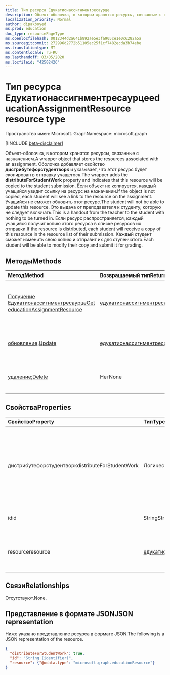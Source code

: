 ```yaml
---
title: Тип ресурса Едукатионассигнментресаурце
description: Объект-оболочка, в котором хранятся ресурсы, связанные с назначением. Упаковщик добавляет свойство **дистрибутефорстудентворк** и указывает на то, что этот ресурс
localization_priority: Normal
author: dipakboyed
ms.prod: education
doc_type: resourcePageType
ms.openlocfilehash: 0012344d2a641b892ae5e3fa905ce1e0c6282a5a
ms.sourcegitcommit: 272996d2772b51105ec25f1cf7482ecda3b74ebe
ms.translationtype: MT
ms.contentlocale: ru-RU
ms.lasthandoff: 03/05/2020
ms.locfileid: "42502426"
---
```

# <a name="educationassignmentresource-resource-type"></a><span data-ttu-id="a6231-104">Тип ресурса Едукатионассигнментресаурце</span><span class="sxs-lookup"><span data-stu-id="a6231-104">educationAssignmentResource resource type</span></span>

<span data-ttu-id="a6231-105">Пространство имен: Microsoft. Graph</span><span class="sxs-lookup"><span data-stu-id="a6231-105">Namespace: microsoft.graph</span></span>

[!INCLUDE [beta-disclaimer](../../includes/beta-disclaimer.md)]

<span data-ttu-id="a6231-106">Объект-оболочка, в котором хранятся ресурсы, связанные с назначением.</span><span class="sxs-lookup"><span data-stu-id="a6231-106">A wrapper object that stores the resources associated with an assignment.</span></span> <span data-ttu-id="a6231-107">Оболочка добавляет свойство **дистрибутефорстудентворк** и указывает, что этот ресурс будет скопирован в отправку учащегося.</span><span class="sxs-lookup"><span data-stu-id="a6231-107">The wrapper adds the **distributeForStudentWork** property and indicates that this resource will be copied to the student submission.</span></span>  <span data-ttu-id="a6231-108">Если объект не копируется, каждый учащийся увидит ссылку на ресурс на назначении.</span><span class="sxs-lookup"><span data-stu-id="a6231-108">If the object is not copied, each student will see a link to the resource on the assignment.</span></span> <span data-ttu-id="a6231-109">Учащийся не сможет обновить этот ресурс.</span><span class="sxs-lookup"><span data-stu-id="a6231-109">The student will not be able to update this resource.</span></span> <span data-ttu-id="a6231-110">Это выдача от преподавателя к студенту, которую не следует включать.</span><span class="sxs-lookup"><span data-stu-id="a6231-110">This is a handout from the teacher to the student with nothing to be turned in.</span></span> <span data-ttu-id="a6231-111">Если ресурс распространяется, каждый учащийся получит копию этого ресурса в списке ресурсов их отправки.</span><span class="sxs-lookup"><span data-stu-id="a6231-111">If the resource is distributed, each student will receive a copy of this resource in the resource list of their submission.</span></span> <span data-ttu-id="a6231-112">Каждый студент сможет изменить свою копию и отправит их для ступенчатого.</span><span class="sxs-lookup"><span data-stu-id="a6231-112">Each student will be able to modify their copy and submit it for grading.</span></span>


## <a name="methods"></a><span data-ttu-id="a6231-113">Методы</span><span class="sxs-lookup"><span data-stu-id="a6231-113">Methods</span></span>

| <span data-ttu-id="a6231-114">Метод</span><span class="sxs-lookup"><span data-stu-id="a6231-114">Method</span></span>           | <span data-ttu-id="a6231-115">Возвращаемый тип</span><span class="sxs-lookup"><span data-stu-id="a6231-115">Return Type</span></span>    |<span data-ttu-id="a6231-116">Описание</span><span class="sxs-lookup"><span data-stu-id="a6231-116">Description</span></span>|
|:---------------|:--------|:----------|
|[<span data-ttu-id="a6231-117">Получение Едукатионассигнментресаурце</span><span class="sxs-lookup"><span data-stu-id="a6231-117">Get educationAssignmentResource</span></span>](../api/educationassignmentresource-get.md) | [<span data-ttu-id="a6231-118">едукатионассигнментресаурце</span><span class="sxs-lookup"><span data-stu-id="a6231-118">educationAssignmentResource</span></span>](educationassignmentresource.md) |<span data-ttu-id="a6231-119">Чтение свойств и связей объекта **едукатионассигнментресаурце** .</span><span class="sxs-lookup"><span data-stu-id="a6231-119">Read properties and relationships of an **educationAssignmentResource** object.</span></span>|
|<span data-ttu-id="a6231-120">[обновление](../api/educationassignmentresource-update.md).</span><span class="sxs-lookup"><span data-stu-id="a6231-120">[Update](../api/educationassignmentresource-update.md)</span></span> | [<span data-ttu-id="a6231-121">едукатионассигнментресаурце</span><span class="sxs-lookup"><span data-stu-id="a6231-121">educationAssignmentResource</span></span>](educationassignmentresource.md) |<span data-ttu-id="a6231-122">Обновление объекта **едукатионассигнментресаурце** .</span><span class="sxs-lookup"><span data-stu-id="a6231-122">Update an **educationAssignmentResource** object.</span></span> |
|<span data-ttu-id="a6231-123">[удаление](../api/educationassignmentresource-delete.md);</span><span class="sxs-lookup"><span data-stu-id="a6231-123">[Delete](../api/educationassignmentresource-delete.md)</span></span> | <span data-ttu-id="a6231-124">Нет</span><span class="sxs-lookup"><span data-stu-id="a6231-124">None</span></span> |<span data-ttu-id="a6231-125">Удаление объекта **едукатионассигнментресаурце** .</span><span class="sxs-lookup"><span data-stu-id="a6231-125">Delete an **educationAssignmentResource** object.</span></span> |

## <a name="properties"></a><span data-ttu-id="a6231-126">Свойства</span><span class="sxs-lookup"><span data-stu-id="a6231-126">Properties</span></span>
| <span data-ttu-id="a6231-127">Свойство</span><span class="sxs-lookup"><span data-stu-id="a6231-127">Property</span></span>     | <span data-ttu-id="a6231-128">Тип</span><span class="sxs-lookup"><span data-stu-id="a6231-128">Type</span></span>   |<span data-ttu-id="a6231-129">Описание</span><span class="sxs-lookup"><span data-stu-id="a6231-129">Description</span></span>|
|:---------------|:--------|:----------|
|<span data-ttu-id="a6231-130">дистрибутефорстудентворк</span><span class="sxs-lookup"><span data-stu-id="a6231-130">distributeForStudentWork</span></span>|<span data-ttu-id="a6231-131">Логический</span><span class="sxs-lookup"><span data-stu-id="a6231-131">Boolean</span></span>|<span data-ttu-id="a6231-132">Указывает, следует ли копировать этот ресурс в каждую отправку учащегося для изменения и отправки.</span><span class="sxs-lookup"><span data-stu-id="a6231-132">Indicates whether this resource should be copied to each student submission for modification and submission.</span></span>|
|<span data-ttu-id="a6231-133">id</span><span class="sxs-lookup"><span data-stu-id="a6231-133">id</span></span>|<span data-ttu-id="a6231-134">String</span><span class="sxs-lookup"><span data-stu-id="a6231-134">String</span></span>| <span data-ttu-id="a6231-135">ИДЕНТИФИКАТОР этого ресурса.</span><span class="sxs-lookup"><span data-stu-id="a6231-135">ID of this resource.</span></span> <span data-ttu-id="a6231-136">Только для чтения.</span><span class="sxs-lookup"><span data-stu-id="a6231-136">Read-only.</span></span>|
|<span data-ttu-id="a6231-137">resource</span><span class="sxs-lookup"><span data-stu-id="a6231-137">resource</span></span>|[<span data-ttu-id="a6231-138">едукатионресаурце</span><span class="sxs-lookup"><span data-stu-id="a6231-138">educationResource</span></span>](educationresource.md)|<span data-ttu-id="a6231-139">Объект ресурса, связанный с этим назначением.</span><span class="sxs-lookup"><span data-stu-id="a6231-139">Resource object that has been associated with this assignment.</span></span>|

## <a name="relationships"></a><span data-ttu-id="a6231-140">Связи</span><span class="sxs-lookup"><span data-stu-id="a6231-140">Relationships</span></span>
<span data-ttu-id="a6231-141">Отсутствуют.</span><span class="sxs-lookup"><span data-stu-id="a6231-141">None.</span></span>


## <a name="json-representation"></a><span data-ttu-id="a6231-142">Представление в формате JSON</span><span class="sxs-lookup"><span data-stu-id="a6231-142">JSON representation</span></span>

<span data-ttu-id="a6231-143">Ниже указано представление ресурса в формате JSON.</span><span class="sxs-lookup"><span data-stu-id="a6231-143">The following is a JSON representation of the resource.</span></span>

<!-- {
  "blockType": "resource",
  "optionalProperties": [

  ],
  "@odata.type": "microsoft.graph.educationAssignmentResource"
}-->

```json
{
  "distributeForStudentWork": true,
  "id": "String (identifier)",
  "resource": {"@odata.type": "microsoft.graph.educationResource"}
}

```

<!-- uuid: 8fcb5dbc-d5aa-4681-8e31-b001d5168d79
2015-10-25 14:57:30 UTC -->
<!--
{
  "type": "#page.annotation",
  "description": "educationAssignmentResource resource",
  "keywords": "",
  "section": "documentation",
  "tocPath": "",
  "suppressions": []
}
-->
